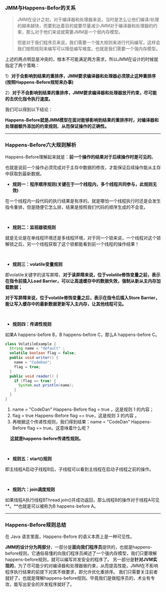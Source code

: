 

### JMM与Happens-Befor的关系

> JMM在设计之初，对于编译器和处理器来说，当时是怎么让他们编译/处理的越来越快，而要到达着目的就要尽量减少JMM对于编译器和处理器的约束，那么对于他们来说就需要JMM是一个弱内存模型。
> 
> 但是对于我们程序员来说，我们需要一个强大规则来进行代码编写，这样会我们按照规则来编写可以降低编写难度。也就是我们需要一个强内存模型。

上述的两点明显是冲突的，根本不可能满足两方需求，所以JMM在设计的时候就指定了两个策略：

1）**对于会影响到结果的重排序，JMM要求编译器和处理器必须禁止这种重排序(按照Happens-Before规矩来办事)**

2）**对于不会影响到结果的重排序，JMM要求编译器和处理器放开约束，尽可能的去优化指令执行速度。**

我们可以得到以下结论：

**Happens-Before就是JMM模型在面对能够影响到结果的重排序时，对编译器和处理器额外添加的约束规则**。**从而保证操作的正确性。**

---

### Happens-Before六大规则解析

Happens-Before理解起来就是：**前一个操作的结果对于后续操作时是可见的**。

也就是说前一个操作必须完成对于主存中数据的修改，才能保证后续操作能从主存中获取到最新数据。

+ **规则一：程序顺序规则(关键在于一个线程内，多个线程共同参与，此规则无效)**

在一个线程内一段代码的执行结果是有序的。就是哪怕一个线程执行时还是会发生指令重排，但是随便它怎么排，结果是按照我们代码的顺序生成的不会变。

&nbsp;

+ **规则二：监视器锁规则**

就是无论是在单线程环境还是多线程环境，对于同一个锁来说，一个线程对这个锁解锁之后，另一个线程获取了这个锁都能看到前一个线程的操作结果！

&nbsp;

+ **规则三：volatile变量规则**

即volatile关键字的读写屏障，**对于读屏障来说，位于volatile修饰变量之前，表示在指令前插入Load Barrier，可以让高速缓存中的数据失效，强制从新从主内存加载数据；**

**对于写屏障来说，位于volatile修饰变量之后，表示在指令后插入Store Barrier，能让写入缓存中的最新数据更新写入主内存，让其他线程可见。**

&nbsp;

+ **规则四：传递性规则**

如果A happens-before B，B happens-before C，那么A happens-before C。

```java
class VolatileExample {
  String name = "default" ;
  volatile boolean flag = false;
  public void writer() {
    name = "CodeDan";
    flag = true;
  }
  public void reader() {
    if (flag == true) {
      System.out.println(name);
    }
  }
}
```

1. name = "CodeDan" Happens-Before flag = true ，这是规则 1 的内容；
2. flag = true Happens-Before flag == true，这是规则 3 的内容 。
3. 再根据这个传递性规则，我们得到结果：name = "CodeDan" Happens-Before flag == true。这意味着什么呢？

    **这就是happens-before传递性规则。**

&nbsp;

+ **规则五：start()规则**

即主线程A启动子线程B后，子线程可以看到主线程在启动子线程之前的操作。

&nbsp;

+ **规则六：join调度规则**

如果线程A执行线程BThread.join()并成功返回，那么线程B的操作对于线程A可见**。**也就是可以被称为B happens-before A。

---

### Happens-Before规则总结

在 Java 语言里面，Happens-Before 的语义本质上是一种可见性。

**JMM的设计分为两部分**，一部分是**面向我们程序员**提供的，也就是happens-before规则，它通俗易懂的向我们程序员阐述了一个强内存模型，我们只要理解 happens-before规则，就可以编写并发安全的程序了。 另一部分是**针对JVM实现的**，为了尽可能少的对编译器和处理器做约束，从而提高性能，JMM在不影响程序执行结果的前提下对其不做要求，即允许优化重排序。 我们只需要关注前者就好了，也就是理解happens-before规则。毕竟我们是做程序员的，术业有专攻，能写出安全的并发程序就好了。
